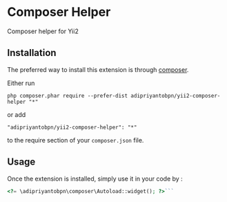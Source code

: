 Composer Helper
===============
Composer helper for Yii2

Installation
------------

The preferred way to install this extension is through [composer](http://getcomposer.org/download/).

Either run

```
php composer.phar require --prefer-dist adipriyantobpn/yii2-composer-helper "*"
```

or add

```
"adipriyantobpn/yii2-composer-helper": "*"
```

to the require section of your `composer.json` file.


Usage
-----

Once the extension is installed, simply use it in your code by  :

```php
<?= \adipriyantobpn\composer\Autoload::widget(); ?>```